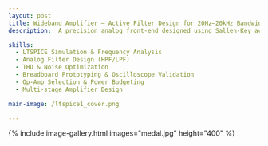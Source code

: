 ```yaml
---
layout: post
title: Wideband Amplifier – Active Filter Design for 20Hz–20kHz Bandwidth
description:  A precision analog front-end designed using Sallen-Key active filters for wideband audio signals. This project focused on achieving low total harmonic distortion (THD < 0.5%), stable gain (100–500x), and a passband between 20 Hz and 20 kHz using LTspice simulation and prototyping techniques.

skills: 
  - LTSPICE Simulation & Frequency Analysis
  - Analog Filter Design (HPF/LPF)
  - THD & Noise Optimization
  - Breadboard Prototyping & Oscilloscope Validation
  - Op-Amp Selection & Power Budgeting
  - Multi-stage Amplifier Design

main-image: /ltspice1_cover.png

---
```


{% include image-gallery.html images="medal.jpg" height="400" %} 
